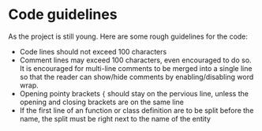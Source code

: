# Code guidelines
As the project is still young. Here are some rough guidelines for the code:
* Code lines should not exceed 100 characters
* Comment lines may exceed 100 characters, even encouraged to do so.
It is encouraged for multi-line comments to be merged into a single line
so that the reader can show/hide comments by enabling/disabling word wrap.
* Opening pointy brackets `{` should stay on the pervious line,
unless the opening and closing brackets are on the same line
* If the first line of an function or class definition are to be split before the name,
the split must be right next to the name of the entity
